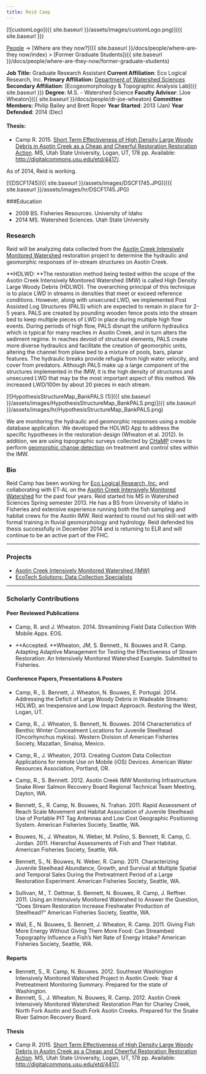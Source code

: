 ```yaml
---
title: Reid Camp
---
```


[![customLogo]({{ site.baseurl }}/assets/images/customLogo.png)]({{ site.baseurl }})

[People]({{site.baseurl}}/docs/people/index) -> [Where are they now?]({{ site.baseurl }}/docs/people/where-are-they now/index) > [Former Graduate Students]({{ site.baseurl }}/docs/people/where-are-they-now/former-graduate-students)

**Job Title:** Graduate Research Assistant
**Current Affiliation**: Eco Logical Research, Inc.
**Primary Affiliation:** [Department of Watershed Sciences](http://qcnr.usu.edu/wats/)
**Secondary Affiliation**: [Ecogeomorphology & Topographic Analysis Lab]({{ site.baseurl }})
**Degree**: M.S. - Watershed Science 
**Faculty Advisor**: [Joe Wheaton]({{ site.baseurl }}/docs/people/dr-joe-wheaton)
**Committee Members:** Philip Bailey and Brett Roper
**Year Started**: 2013 (Jan)
**Year Defended**: 2014 (Dec)

#### Thesis:

- Camp R. 2015. [Short Term Effectiveness of High Density Large Woody Debris in Asotin Creek as a Cheap and Cheerful Restoration Restoration Action](http://digitalcommons.usu.edu/etd/4417/). MS, Utah State University, Logan, UT, 178 pp. Available: <http://digitalcommons.usu.edu/etd/4417/>.

As of 2014, Reid is working.

[![DSCF1745]({{ site.baseurl }}/assets/images/DSCF1745.JPG)]({{ site.baseurl }}/assets/images/hr/DSCF1745.JPG)


###Education

- 2009 BS. Fisheries Resources. University of Idaho
- 2014 MS. Watershed Sciences. Utah State University

### Research

Reid will be analyzing data collected from the [Asotin Creek Intensively Monitored Watershed](http://etal.joewheaton.org/projects/current-projects/elr-asotin-lwd-restoration-and-imw) restoration project to determine the hydraulic and geomorphic responses of in-stream structures on Asotin Creek. 

**HDLWD: **The restoration method being tested within the scope of the Asotin Creek Intensively Monitored Watershed (IMW) is called High Density Large Woody Debris (HDLWD). The overarching principal of this technique is to place LWD in streams in densities that meet or exceed reference conditions. However, along with unsecured LWD, we implemented Post Assisted Log Structures (PALS) which are expected to remain in place for 2-5 years. PALS are created by pounding wooden fence posts into the stream bed to keep multiple pieces of LWD in place during multiple high flow events. During periods of high flow, PALS disrupt the uniform hydraulics which is typical for many reaches in Asotin Creek, and in turn alters the sediment regime. In reaches devoid of structural elements, PALS create more diverse hydraulics and facilitate the creation of geomorphic units, altering the channel from plane bed to a mixture of pools, bars, planar features. The hydraulic breaks provide refugia from high water velocity, and cover from predators. Although PALS make up a large component of the structures implemented in the IMW, it is the high density of structures and unsecured LWD that may be the most important aspect of this method. We increased LWD/100m by about 20 pieces in each stream.

 [![HypothesisStructureMap_BankPALS (1)]({{ site.baseurl }}/assets/images/HypothesisStructureMap_BankPALS.png)]({{ site.baseurl }}/assets/images/hr/HypothesisStructureMap_BankPALS.png)

We are monitoring the hydraulic and geomorphic responses using a mobile database application. We developed the HDLWD App to address the specific hypotheses in the restoration design (Wheaton et al. 2012). In addition, we are using topographic surveys collected by [CHaMP](http://www.champmonitoring.org/) crews to perform [geomorphic change detection](http://gcd.joewheaton.org/) on treatment and control sites within the IMW. 

### Bio

Reid Camp has been working for [Eco Logical Research, Inc.](http://ecologicalresearch.net/) and collaborating with ET-AL on the [Asotin Creek Intensively Monitored Watershed](http://etal.joewheaton.org/projects/current-projects/elr-asotin-lwd-restoration-and-imw) for the past four years. Reid started his MS in Watershed Sciences Spring semester 2013. He has a BS from University of Idaho in Fisheries and extensive experience running both the fish sampling and habitat crews for the Asotin IMW.  Reid wanted to round out his skill-set with formal training in fluvial geomorphology and hydrology. Reid defended his thesis successfully in December 2014 and is returning to ELR and will continue to be an active part of the FHC.

------

### Projects

- [Asotin Creek Intensively Monitored Watershed (IMW)](http://etal.joewheaton.org/projects/current-projects/elr-asotin-lwd-restoration-and-imw)
- [EcoTech Solutions: Data Collection Specialists](http://www.ecotsolutions.com/)

------

### Scholarly Contributions

#### Peer Reviewed Publications

- Camp, R. and J. Wheaton. 2014. Streamlining Field Data Collection With Mobile Apps. EOS.


- **Accepted. **Wheaton, JM, S. Bennett., N. Bouwes and R. Camp. Adapting Adaptive Management for Testing the Effectiveness of Stream Restoration: An Intensively Monitored Watershed Example. Submitted to Fisheries. 

#### Conference Papers, Presentations & Posters

- Camp, R., S. Bennett, J. Wheaton, N. Bouwes, E. Portugal. 2014. Addressing the Deficit of Large Woody Debris in Wadeable Streams: HDLWD, an Inexpensive and Low Impact Approach. Restoring the West, Logan, UT.


- Camp, R., J. Wheaton, S. Bennett, N. Bouwes. 2014 Characteristics of Benthic Winter Concealment Locations for Juvenile Steelhead (Oncorhynchus mykiss). Western Division of American Fisheries Society, Mazatlan, Sinaloa, Mexico.


- Camp, R., J. Wheaton, 2013. Creating Custom Data Collection Applications for remote Use on Mobile (iOS) Devices. American Water Resources Association, Portland, OR.


- Camp, R., S. Bennett. 2012. Asotin Creek IMW Monitoring Infrastructure. Snake River Salmon Recovery Board Regional Technical Team Meeting, Dayton, WA.


- Bennett, S., R. Camp, N. Bouwes, N. Trahan. 2011. Rapid Assessment of Reach Scale Movement and Habitat Association of Juvenile Steelhead: Use of Portable PIT Tag Antennas and Low Cost Geographic Positioning System. American Fisheries Society, Seattle, WA.


- Bouwes, N., J. Wheaton, N. Weber, M. Polino, S. Bennett, R. Camp, C. Jordan. 2011. Hierarchal Assessments of Fish and Their Habitat. American Fisheries Society, Seattle, WA.


- Bennett, S., N. Bouwes, N. Weber, R. Camp. 2011. Characterizing Juvenile Steelhead Abundance, Growth, and Survival at Multiple Spatial and Temporal Sales During the Pretreatment Period of a Large Restoration Experiment. American Fisheries Society, Seattle, WA.


- Sullivan, M., T. Dettmar, S. Bennett, N. Bouwes, R. Camp, J. Reffner. 2011. Using an Intensively Monitored Watershed to Answer the Question, “Does Stream Restoration Increase Freshwater Production of Steelhead?” American Fisheries Society, Seattle, WA.


- Wall, E., N. Bouwes, S. Bennett, J. Wheaton, R. Camp. 2011. Giving Fish More Energy Without Giving Them More Food: Can Streambed Topography Influence a Fish’s Net Rate of Energy Intake? American Fisheries Society, Seattle, WA.

#### Reports

- Bennett, S., R. Camp, N. Bouwes.  2012.  Southeast Washington Intensively Monitored Watershed Project in Asotin Creek: Year 4 Pretreatment Monitoring Summary. Prepared for the state of Washington.
- Bennett, S., J. Wheaton, N. Bouwes, R. Camp. 2012. Asotin Creek Intensively Monitored Watershed: Restoration Plan for Charley Creek, North Fork Asotin and South Fork Asotin Creeks. Prepared for the Snake River Salmon Recovery Board.

#### Thesis

- Camp R. 2015. [Short Term Effectiveness of High Density Large Woody Debris in Asotin Creek as a Cheap and Cheerful Restoration Restoration Action](http://digitalcommons.usu.edu/etd/4417/). MS, Utah State University, Logan, UT, 178 pp. Available: <http://digitalcommons.usu.edu/etd/4417/>.
